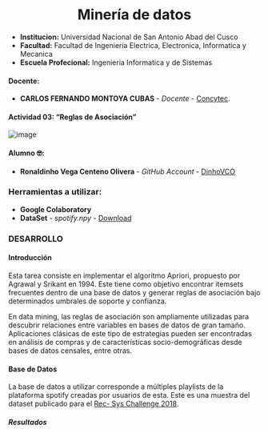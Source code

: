 # **<center>Minería de datos </center>**

- **Institucion:** Universidad Nacional de San Antonio Abad del Cusco
- **Facultad:** Facultad de Ingenieria Electrica, Electronica, Informatica y Mecanica
- **Escuela Profecional:** Ingenieria Informatica y de Sistemas

#### Docente:
- **CARLOS FERNANDO MONTOYA CUBAS** - _Docente_ - [Concytec](http://dina.concytec.gob.pe/appDirectorioCTI/VerDatosInvestigador.do;jsessionid=0a57f731d8f19e91a96dd3446392?id_investigador=19358).

#### Actividad 03: “Reglas de Asociación”
![image](https://github.com/Mjinboodssj999/Grupo1-Abad/blob/main/IS_gif1.gif)


#### Alumno 🤓:
- **Ronaldinho Vega Centeno Olivera** - _GitHub Account_ - [DinhoVCO](https://github.com/DinhoVCO)

### Herramientas a utilizar:

- **Google Colaboratory**
- **DataSet** - _spotify.npy_ - [Download](https://drive.google.com/u/0/uc?id=14TGihNzBR24OuobvS1P4Qfn6AQSlfF1P&export=download)

### DESARROLLO

#### Introducción
Esta tarea consiste en implementar el algoritmo Apriori, propuesto por Agrawal y Srikant en 1994. Este tiene como objetivo encontrar itemsets frecuentes dentro de 
una base de datos y generar reglas de asociación bajo determinados umbrales de soporte y confianza.

En data mining, las reglas de asociación son ampliamente utilizadas para descubrir relaciones entre variables en bases de datos de gran tamaño. Aplicaciones clásicas 
de este tipo de estrategias pueden ser encontradas en análisis de compras y de características socio-demográficas desde bases de datos censales, entre otras.

#### Base de Datos
La base de datos a utilizar corresponde a múltiples playlists de la plataforma spotify creadas por usuarios de esta. Este es una muestra del dataset publicado para el [Rec- Sys
Challenge 2018](http://www.recsyschallenge.com/2018/).

##### Resultados




